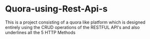 # Quora-using-Rest-Api-s
This is a project consisting of a quora like platform which is designed entirely using the CRUD operations of the RESTFUL API's and also underlines all the 5 HTTP Methods
